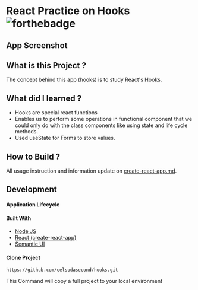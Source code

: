 # React Practice on Hooks ![forthebadge](https://badges.aleen42.com/src/react.svg)

## App Screenshot


## What is this Project ?

The concept behind this app (hooks) is to study React's Hooks.

## What did I learned ?

- Hooks are special react functions
- Enables us to perform some operations in functional component that we could only do with the class components like using state and life cycle methods.
- Used useState for Forms to store values.

## How to Build ?

All usage instruction and information update on [create-react-app.md](https://github.com/celsodasecond/context-api/blob/master/create-react-app.md).

## Development

#### Application Lifecycle


#### Built With

- [Node JS](https://nodejs.org/en/) 
- [React (create-react-app)](https://reactjs.org/docs/create-a-new-react-app.html)
- [Semantic UI](https://semantic-ui.com/)

#### Clone Project

```shell
https://github.com/celsodasecond/hooks.git
```

This Command will copy a full project to your local environment


